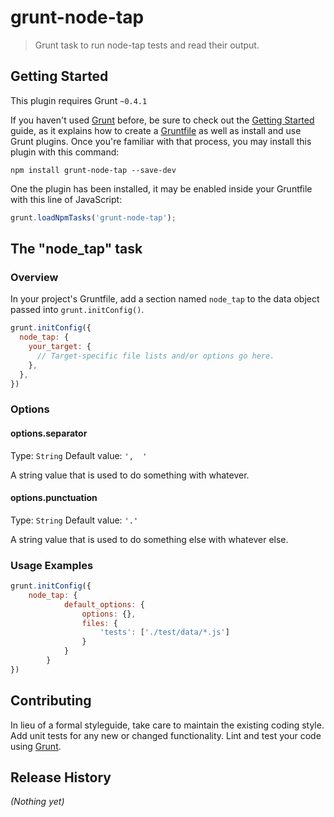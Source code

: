 # grunt-node-tap

> Grunt task to run node-tap tests and read their output.

## Getting Started
This plugin requires Grunt `~0.4.1`

If you haven't used [Grunt](http://gruntjs.com/) before, be sure to check out the [Getting Started](http://gruntjs.com/getting-started) guide, as it explains how to create a [Gruntfile](http://gruntjs.com/sample-gruntfile) as well as install and use Grunt plugins. Once you're familiar with that process, you may install this plugin with this command:

```shell
npm install grunt-node-tap --save-dev
```

One the plugin has been installed, it may be enabled inside your Gruntfile with this line of JavaScript:

```js
grunt.loadNpmTasks('grunt-node-tap');
```

## The "node_tap" task

### Overview
In your project's Gruntfile, add a section named `node_tap` to the data object passed into `grunt.initConfig()`.

```js
grunt.initConfig({
  node_tap: {
    your_target: {
      // Target-specific file lists and/or options go here.
    },
  },
})
```

### Options

#### options.separator
Type: `String`
Default value: `',  '`

A string value that is used to do something with whatever.

#### options.punctuation
Type: `String`
Default value: `'.'`

A string value that is used to do something else with whatever else.

### Usage Examples

```js
grunt.initConfig({
  	node_tap: {
			default_options: {
				options: {},
				files: {
					'tests': ['./test/data/*.js']
				}
			}
		}
})
```

## Contributing
In lieu of a formal styleguide, take care to maintain the existing coding style. Add unit tests for any new or changed functionality. Lint and test your code using [Grunt](http://gruntjs.com/).

## Release History
_(Nothing yet)_
